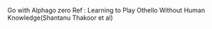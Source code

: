 Go with Alphago zero
Ref : Learning to Play Othello Without Human Knowledge(Shantanu Thakoor et al)
